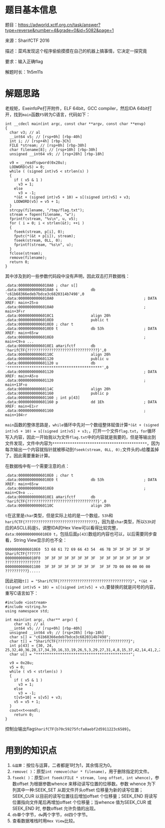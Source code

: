 # 题目基本信息

题目：https://adworld.xctf.org.cn/task/answer?type=reverse&number=4&grade=0&id=5082&page=1

来源：SharifCTF 2016

描述：菜鸡发现这个程序偷偷摸摸在自己的机器上搞事情，它决定一探究竟

要求：输入正确flag

解题时长：1h5m11s

# 解题思路

老规矩，ExeinfoPe打开附件，ELF 64bit，GCC compiler，然后IDA 64bit打开，找到`main`函数`F5`转为C语言，代码如下：

```
int __cdecl main(int argc, const char **argv, const char **envp)
{
  char v3; // al
  __int64 v5; // [rsp+0h] [rbp-40h]
  int i; // [rsp+4h] [rbp-3Ch]
  FILE *stream; // [rsp+8h] [rbp-38h]
  char filename[8]; // [rsp+10h] [rbp-30h]
  unsigned __int64 v9; // [rsp+28h] [rbp-18h]

  v9 = __readfsqword(0x28u);
  LODWORD(v5) = 0;
  while ( (signed int)v5 < strlen(s) )
  {
    if ( v5 & 1 )
      v3 = 1;
    else
      v3 = -1;
    *(&t + (signed int)v5 + 10) = s[(signed int)v5] + v3;
    LODWORD(v5) = v5 + 1;
  }
  strcpy(filename, "/tmp/flag.txt");
  stream = fopen(filename, "w");
  fprintf(stream, "%s\n", u, v5);
  for ( i = 0; i < strlen(&t); ++i )
  {
    fseek(stream, p[i], 0);
    fputc(*(&t + p[i]), stream);
    fseek(stream, 0LL, 0);
    fprintf(stream, "%s\n", u);
  }
  fclose(stream);
  remove(filename);
  return 0;
}
```

其中涉及到的一些参数代码段中没有声明，因此双击打开数据栈：

```
.data:00000000006010A0 ; char s[]
.data:00000000006010A0 s               db 'c61b68366edeb7bdce3c6820314b7498',0
.data:00000000006010A0                                         ; DATA XREF: main+25↑o
.data:00000000006010A0                                         ; main+3F↑r
.data:00000000006010C1                 align 20h
.data:00000000006010E0                 public t
.data:00000000006010E0 ; char t
.data:00000000006010E0 t               db 53h                  ; DATA XREF: main+65↑w
.data:00000000006010E0                                         ; main+C9↑o ...
.data:00000000006010E1 aHarifctf       db 'harifCTF{????????????????????????????????}',0
.data:000000000060110C                 align 20h
.data:0000000000601120                 public u
.data:0000000000601120 u               db '*******************************************',0
.data:0000000000601120                                         ; DATA XREF: main+A5↑o
.data:0000000000601120                                         ; main+13F↑o
.data:000000000060114C                 align 20h
.data:0000000000601160                 public p
.data:0000000000601160 ; int p[43]
.data:0000000000601160 p               dd 1Eh                  ; DATA XREF: main+E1↑r
.data:0000000000601160                                         ; main+104↑r
```

`main`函数的整体思路是，`while`循环中先对一个数组整体赋值计算`*(&t + (signed int)v5 + 10) = s[(signed int)v5] + v3;`，打开一个文件`flag.txt`，`for`循环写入内容，因此一开始我以为文件`flag.txt`中的内容就是我要的，但是等输出到文件发现，文件中内容为`*******************************************`，因为每次输出一个内容就指针就被移动到`fseek(stream, 0LL, 0);`文件头的`u`给覆盖掉了。因此需要重新计算。

在数据栈中有一个需要注意的点：

```
.data:00000000006010E0 ; char t
.data:00000000006010E0 t               db 53h                  ; DATA XREF: main+65↑w
.data:00000000006010E0                                         ; main+C9↑o ...
.data:00000000006010E1 aHarifctf       db 'harifCTF{????????????????????????????????}',0
.data:000000000060110C                 align 20h
```

`t`在这里是`char`类型，但是实际上给的是一个数组，`53h`和`harifCTF{????????????????????????????????}`，因为是`char`类型，所以`53h`对应的ASCLL码是`S`，调整IDA的Hex View可以看得比较完整，`data:00000000006010E0 t`，包括后面`p[43]`数组的内容也可以，以后需要同步查看，String View显示的也不全：

```
00000000006010E0  53 68 61 72 69 66 43 54  46 7B 3F 3F 3F 3F 3F 3F  SharifCTF{??????
00000000006010F0  3F 3F 3F 3F 3F 3F 3F 3F  3F 3F 3F 3F 3F 3F 3F 3F  ????????????????
0000000000601100  3F 3F 3F 3F 3F 3F 3F 3F  3F 3F 7D 00 00 00 00 00  ??????????}.....
```

因此初始`t[] = "SharifCTF{????????????????????????????????}"`，`*(&t + (signed int)v5 + 10) = s[(signed int)v5] + v3;`要替换的就是问号的内容，重写C语言如下：

```
#include <iostream>
#include <string.h>
using namespace std;

int main(int argc, char** argv) {
	char v3; // al
  __int64 v5; // [rsp+0h] [rbp-40h]
  unsigned __int64 v9; // [rsp+28h] [rbp-18h]
  char s[] = "c61b68366edeb7bdce3c6820314b7498";
  char t[] = "SharifCTF{????????????????????????????????}";
  int p[43] = {30, 24, 25,32,40,36,28,17,34,39,16,33,19,26,5,3,29,27,31,4,8,15,37,42,14,41,2,23,21,0,10,20,7,11,1,13,6,38,18,35,12,22,9};
  char u[] = "*******************************************";
  
  v9 = 0x28u;
  v5 = 0;
  while ( v5 < strlen(s) )
  {
    if ( v5 & 1 )
      v3 = 1;
    else
      v3 = -1;
    t[v5+10] = s[v5] + v3;
    v5 = v5 + 1;
  }
  cout<<t<<endl;
	return 0;
}
```

控制台输出flag`SharifCTF{b70c59275fcfa8aebf2d5911223c6589}`。

# 用到的知识点

1. `&运算`：按位与运算，二者都是1时为1，其余情况为0。
2. `remove( )`：原型`int remove(char * filename)`，用于删除指定的文件。
3. `fseek( )`：原型`int fseek(FILE * stream, long offset, int whence)`，参数offset 为根据参数whence 来移动读写位置的位移数。参数 whence 为下列其中一种:SEEK_SET 从距文件开头offset 位移量为新的读写位置；SEEK_CUR 以目前的读写位置往后增加offset 个位移量；SEEK_END 将读写位置指向文件尾后再增加offset 个位移量；当whence 值为SEEK_CUR 或SEEK_END 时, 参数offset 允许负值的出现。
4. `db`单个字节，`dw`两个字节，`dd`四个字节。
5. 查看数据堆栈时用`Hex View`比较。